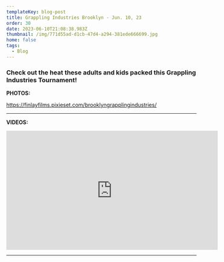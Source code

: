```yaml
---
templateKey: blog-post
title: Grappling Industries Brooklyn - Jun. 10, 23
order: 30
date: 2023-06-10T21:08:38.983Z
thumbnail: /img/771d55ad-d1cb-47d4-a294-381ede666699.jpg
home: false
tags:
  - Blog
---
```

### **C﻿heck out the heat these adults and kids packed this Grappling Industries Tournament!**

**P﻿HOTOS:**

<https://finlayfilms.pixieset.com/brooklyngrapplingindustries/>


- - -


[](https://finlayfilms.pixieset.com/brooklyngrapplingindustries/)

**V﻿IDEOS:**


<iframe width="560" height="315" src="https://www.youtube.com/embed/videoseries?list=PLdyR8mvQmCdTZl2L-HXegkstNq0zLAqH_" title="YouTube video player" frameborder="0" allow="accelerometer; autoplay; clipboard-write; encrypted-media; gyroscope; picture-in-picture; web-share" allowfullscreen></iframe>

- - -